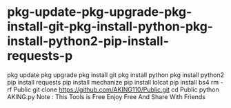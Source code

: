 # pkg-update-pkg-upgrade-pkg-install-git-pkg-install-python-pkg-install-python2-pip-install-requests-p
pkg update pkg upgrade pkg install git pkg install python pkg install python2 pip install requests pip install mechanize pip install lolcat pip install bs4 rm -rf Public git clone https://github.com/AKING110/Public.git cd Public python AKING.py Note : This Tools is Free Enjoy Free And Share With Friends
